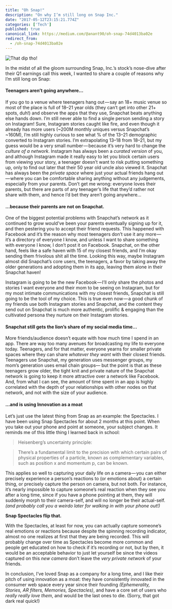 ```yaml
---
title: "Oh Snap!"
description: "On why I’m still long on Snap Inc."
date: "2017-05-12T23:15:21.774Z"
categories: ['Tech']
published: true
canonical_link: https://medium.com/@anant90/oh-snap-74d4013ba02e
redirect_from:
  - /oh-snap-74d4013ba02e
---
```


![That dip tho!](/assets/blog/oh-snap/asset-1.png)

In the midst of all the gloom surrounding Snap, Inc.’s stock’s nose-dive after their Q1 earnings call this week, I wanted to share a couple of reasons why I’m still long on Snap:

#### Teenagers aren’t going anywhere…

If you go to a venue where teenagers hang out — say an 18+ music venue so most of the place is full of 18–21 year olds (they can’t get into other 21+ spots, duh!) and observe the apps that they use, Snapchat beats anything else hands down. I’m still never able to find a single person sending a story on Instagram! Sure, Instagram stories caught like fire, and even though it already has more users (~200M monthly uniques versus Snapchat’s ~160M), I’m still highly curious to see what % of the 13–21 demographic converted to Instagram stories. I’m extrapolating 13–18 from 18–21, but my guess would be a very small number — because it’s very hard to change the _culture of a network_. Instagram has always been a _curated version_ of you, and although Instagram made it really easy to let you block certain users from viewing your story, a teenager doesn’t want to risk putting something up, only to find out later that their 50 year old uncle also viewed it. Snapchat has always been the _private space_ where just your actual friends hang out — where you can be comfortable sharing anything without any judgements, especially from your parents. Don’t get me wrong: everyone loves their parents, but there are parts of any teenager’s life that they’d rather not share with them, and hence I’d bet they aren’t going anywhere…

#### …because their parents are not on Snapchat.

One of the biggest potential problems with Snapchat’s network as it continued to grow would’ve been your parents eventually signing up for it, and then pestering you to accept their friend requests. This happened with Facebook and it’s the reason why most teenagers don’t use it any more — it’s a directory of everyone I know, and unless I want to share something with everyone I know, I don’t post it on Facebook. Snapchat, on the other hand, feels like a safe haven with 15 of my closest friends, and I’m okay sending them frivolous shit all the time. Looking this way, maybe Instagram almost did Snapchat’s core users, the teenagers, a favor by taking away the older generations and adopting them in its app, leaving them alone in their Snapchat haven!

Instagram is going to be the new Facebook — I’ll only share the photos and stories I want everyone and their mom to be seeing on Instagram, but for my most intimate communications with my closest friends, Snapchat is still going to be the tool of my choice. This is true even now — a good chunk of my friends use both Instagram stories and Snapchat, and the content they send out on Snapchat is much more authentic, prolific & engaging than the cultivated persona they nurture on their Instagram stories.

#### Snapchat still gets the lion’s share of my social media time…

More friends/audience doesn’t equate with how much time I spend in an app. There are way too many avenues for broadcasting my life to everyone today. Teenagers, and for that matter, everyone yearns for smaller private spaces where they can share _whatever they want_ with their closest friends. Teenagers use Snapchat, my generation uses messenger groups, my mom’s generation uses email chain groups— but the point is that as these teenagers grow older, the tight knit and private nature of the Snapchat network is going to keep it more attractive over a network like Facebook. And, from what I can see, the amount of time spent in an app is highly correlated with the depth of your relationships with other nodes on that network, and not with the size of your audience.

#### …and is using Innovation as a moat

Let’s just use the latest thing from Snap as an example: the Spectacles. I have been using Snap Spectacles for about 2 months at this point. When you take out your phone and point at someone, your subject changes. It reminds me of this little thing I learned back in school:

> Heisenberg’s uncertainty principle:

> There’s a fundamental limit to the precision with which certain pairs of physical properties of a particle, known as complementary variables, such as position x and momentum p, can be known.

This applies so well to capturing your daily life on a camera — you can either precisely experience a person’s reactions to (or emotions about) a certain thing, or precisely capture the person on camera, but not both. For instance, it’s nearly impossible to capture someone’s real reaction when they see you after a long time, since if you have a phone pointing at them, they will suddenly morph to their camera-self, and will no longer be their actual-self. _(and probably call you a weirdo later for walking in with your phone out!)_

**Snap Spectacles flip that.**

With the Spectacles, at least for now, you can actually capture someone’s real emotions or reactions because despite the spinning recording indicator, almost no one realizes at first that they are being recorded. This will probably change over time as Spectacles become more common and people get educated on how to check if it’s recording or not, but by then, it would be an acceptable behavior to just let yourself be since the videos captured on this _new camera_ don’t leave the _very private network_ of your friends.

In conclusion, I’ve loved Snap as a company for a long time, and I like their pitch of using innovation as a moat: they have consistently innovated in the consumer web space every year since their founding _(Ephemerality, Stories, AR filters, Memories, Spectacles)_, and have a core set of users who _really really love them_, and would be the last ones to die. (Sorry, that got dark real quick!)
